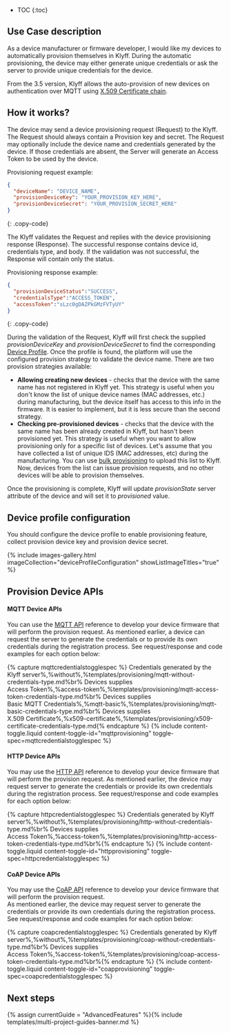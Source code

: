 * TOC
{:toc}

## Use Case description

As a device manufacturer or firmware developer, I would like my devices to automatically provision themselves in Klyff.
During the automatic provisioning, the device may either generate unique credentials or ask the server to provide unique credentials for the device. 

From the 3.5 version, Klyff allows the auto-provision of new devices on authentication over MQTT using [X.509 Certificate chain](/docs/{{docsPrefix}}user-guide/certificates/).
   
## How it works?

<object width="80%" data="/images/user-guide/device-provisioning/flow.svg"></object>

The device may send a device provisioning request (Request) to the Klyff. The Request should always contain a Provision key and secret. 
The Request may optionally include the device name and credentials generated by the device. 
If those credentials are absent, the Server will generate an Access Token to be used by the device.

Provisioning request example:

```json
{
  "deviceName": "DEVICE_NAME",
  "provisionDeviceKey": "YOUR_PROVISION_KEY_HERE",
  "provisionDeviceSecret": "YOUR_PROVISION_SECRET_HERE"
}
```
{: .copy-code}

The Klyff validates the Request and replies with the device provisioning response (Response).
The successful response contains device id, credentials type, and body.
If the validation was not successful, the Response will contain only the status.

Provisioning response example:

```json
{
  "provisionDeviceStatus":"SUCCESS",
  "credentialsType":"ACCESS_TOKEN",
  "accessToken":"sLzc0gDAZPkGMzFVTyUY"
}
```
{: .copy-code}

During the validation of the Request, Klyff will first check the supplied *provisionDeviceKey* and *provisionDeviceSecret* to find the corresponding [Device Profile](/docs/{{docsPrefix}}user-guide/device-profiles/).
Once the profile is found, the platform will use the configured provision strategy to validate the device name.
There are two provision strategies available:

* **Allowing creating new devices** - checks that the device with the same name has not registered in Klyff yet.
This strategy is useful when you don't know the list of unique device names (MAC addresses, etc.) during manufacturing, but the device itself has access to this info in the firmware.
It is easier to implement, but it is less secure than the second strategy.
* **Checking pre-provisioned devices** - checks that the device with the same name has been already created in Klyff, but hasn't been provisioned yet.
This strategy is useful when you want to allow provisioning only for a specific list of devices. Let's assume that you have collected a list of unique IDS (MAC addresses, etc) during the manufacturing.
You can use [bulk provisioning](/docs/{{docsPrefix}}user-guide/bulk-provisioning/) to upload this list to Klyff. Now, devices from the list can issue provision requests, and no other devices will be able to provision themselves.

Once the provisioning is complete, Klyff will update *provisionState* server attribute of the device and will set it to *provisioned* value.

## Device profile configuration

You should configure the device profile to enable provisioning feature, collect provision device key and provision device secret.

{% include images-gallery.html imageCollection="deviceProfileConfiguration" showListImageTitles="true" %}

## Provision Device APIs

#### MQTT Device APIs

You can use the [MQTT API](/docs/{{docsPrefix}}reference/mqtt-api/#device-provisioning) reference to develop your device firmware that will perform the provision request.
As mentioned earlier, a device can request the server to generate the credentials or to provide its own credentials during the registration process.
See request/response and code examples for each option below:

{% capture mqttcredentialstogglespec %}
Credentials generated by the Klyff server%,%without%,%templates/provisioning/mqtt-without-credentials-type.md%br%
Devices supplies<br>Access Token%,%access-token%,%templates/provisioning/mqtt-access-token-credentials-type.md%br%
Devices supplies<br>Basic MQTT Credentials%,%mqtt-basic%,%templates/provisioning/mqtt-basic-credentials-type.md%br%
Devices supplies<br>X.509 Certificate%,%x509-certificate%,%templates/provisioning/x509-certificate-credentials-type.md{% endcapture %}
{% include content-toggle.liquid content-toggle-id="mqttprovisioning" toggle-spec=mqttcredentialstogglespec %}

#### HTTP Device APIs

You may use the [HTTP API](/docs/{{docsPrefix}}reference/http-api/#device-provisioning) reference to develop your device firmware that will perform the provision request.
As mentioned earlier, the device may request server to generate the credentials or provide its own credentials during the registration process.
See request/response and code examples for each option below:

{% capture httpcredentialstogglespec %}
Credentials generated by Klyff server%,%without%,%templates/provisioning/http-without-credentials-type.md%br%
Devices supplies<br>Access Token%,%access-token%,%templates/provisioning/http-access-token-credentials-type.md%br%{% endcapture %}
{% include content-toggle.liquid content-toggle-id="httpprovisioning" toggle-spec=httpcredentialstogglespec %}

#### CoAP Device APIs 

You may use the [CoAP API](/docs/{{docsPrefix}}reference/coap-api/#device-provisioning) reference to develop your device firmware that will perform the provision request.   
As mentioned earlier, the device may request server to generate the credentials or provide its own credentials during the registration process.
See request/response and code examples for each option below:

{% capture coapcredentialstogglespec %}
Credentials generated by Klyff server%,%without%,%templates/provisioning/coap-without-credentials-type.md%br%
Devices supplies<br>Access Token%,%access-token%,%templates/provisioning/coap-access-token-credentials-type.md%br%{% endcapture %}
{% include content-toggle.liquid content-toggle-id="coapprovisioning" toggle-spec=coapcredentialstogglespec %}

## Next steps

{% assign currentGuide = "AdvancedFeatures" %}{% include templates/multi-project-guides-banner.md %}
